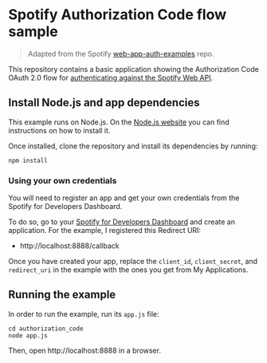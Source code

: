 # Spotify Authorization Code flow sample

> Adapted from the Spotify [web-app-auth-examples](https://github.com/spotify/web-api-auth-examples) repo.

This repository contains a basic application showing the Authorization Code OAuth 2.0 flow for [authenticating against the Spotify Web API](https://developer.spotify.com/documentation/general/guides/authorization-guide/#authorization-code-flow).

## Install Node.js and app dependencies

This example runs on Node.js. On the [Node.js website](http://www.nodejs.org/download/) you can find instructions on how to install it.

Once installed, clone the repository and install its dependencies by running:

    npm install

### Using your own credentials

You will need to register an app and get your own credentials from the Spotify for Developers Dashboard.

To do so, go to your [Spotify for Developers Dashboard](https://developer.spotify.com/dashboard) and create an application. For the example, I registered this Redirect URI:

* http://localhost:8888/callback

Once you have created your app, replace the `client_id`, `client_secret`, and `redirect_uri` in the example with the ones you get from My Applications.

## Running the example

In order to run the example, run its `app.js` file:

    cd authorization_code
    node app.js

Then, open http://localhost:8888 in a browser.
